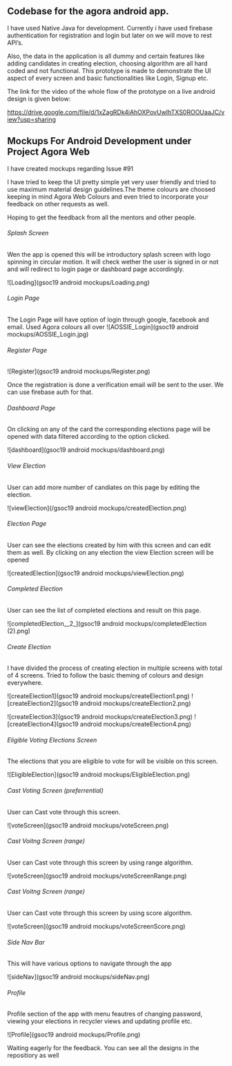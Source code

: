## Codebase for the agora android app.

I have used Native Java for development.
Currently i have used firebase authentication for registration and login but later on we will move to rest API’s. 

Also, the data in the application is all dummy and certain features like adding candidates in creating election, choosing algorithm are all hard coded and not functional. This prototype is made to demonstrate the UI aspect of every screen and basic functionalities like Login, Signup etc.

The link for the video of the whole flow of the prototype on a live android design is given below:

https://drive.google.com/file/d/1xZagRDk4iAhOXPovUwIhTXS0ROOUaaJC/view?usp=sharing


## Mockups For Android Development under Project Agora Web
I have created mockups regarding Issue #91


I have tried to keep the UI pretty simple yet very user friendly and tried to use maximum material design guidelines.The theme colours are choosed keeping in mind Agora Web Colours and even tried to incorporate your feedback on other requests as well.


Hoping to get the feedback from all the mentors and other people.


###### Splash Screen

Wen the app is opened this will be introductory splash screen with logo spinning in circular motion. It will check wether the user is signed in or not and will redirect to login page or dashboard page accordingly.

![Loading](gsoc19 android mockups/Loading.png)


###### Login Page

The Login Page will have option of login through google, facebook and email. Used Agora colours all over
![AOSSIE_Login](gsoc19 android mockups/AOSSIE_Login.jpg)

###### Register Page

![Register](gsoc19 android mockups/Register.png)

Once the registration is done a verification email will be sent to the user. We can use firebase auth for that.

###### Dashboard Page

On clicking on any of the card the corresponding elections page will be opened with data filtered according to the option clicked.

![dashboard](gsoc19 android mockups/dashboard.png)


###### View Election 

User can add more number of candiates on this page by editing the election. 

![viewElection](/gsoc19 android mockups/createdElection.png)


###### Election Page

User can see the elections created by him with this screen and can edit them as well. By clicking on any election the view Election screen will be opened

![createdElection](gsoc19 android mockups/viewElection.png)


###### Completed Election

User can see the list of completed elections and result on this page.

![completedElection__2_](gsoc19 android mockups/completedElection (2).png)

###### Create Election

I have divided the process of creating election in multiple screens with total of 4 screens. Tried to follow the basic theming of colours and design everywhere.

![createElection1](gsoc19 android mockups/createElection1.png)    ![createElection2](gsoc19 android mockups/createElection2.png)

![createElection3](gsoc19 android mockups/createElection3.png)    ![createElection4](gsoc19 android mockups/createElection4.png)

###### Eligible Voting Elections Screen

The elections that you are eligible to vote for will be visible on this screen.

![EligibleElection](gsoc19 android mockups/EligibleElection.png)

###### Cast Voting Screen (preferrential)

User can Cast vote through this screen.

![voteScreen](gsoc19 android mockups/voteScreen.png)

###### Cast Voitng Screen (range)

User can Cast vote through this screen by using range algorithm.

![voteScreen](gsoc19 android mockups/voteScreenRange.png)

###### Cast Voitng Screen (range)

User can Cast vote through this screen by using score algorithm.

![voteScreen](gsoc19 android mockups/voteScreenScore.png)


###### Side Nav Bar

This will have various options to navigate through the app

![sideNav](gsoc19 android mockups/sideNav.png)

###### Profile

Profile section of the app with menu feautres of changing password, viewing your elections in recycler views and updating profile etc.

![Profile](gsoc19 android mockups/Profile.png)


Waiting eagerly for the feedback. You can see all the designs in the repositiory as well